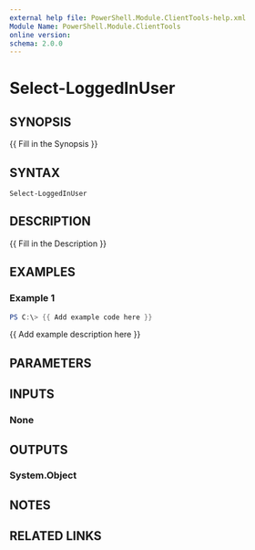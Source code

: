 ```yaml
---
external help file: PowerShell.Module.ClientTools-help.xml
Module Name: PowerShell.Module.ClientTools
online version:
schema: 2.0.0
---
```


# Select-LoggedInUser

## SYNOPSIS
{{ Fill in the Synopsis }}

## SYNTAX

```
Select-LoggedInUser
```

## DESCRIPTION
{{ Fill in the Description }}

## EXAMPLES

### Example 1
```powershell
PS C:\> {{ Add example code here }}
```

{{ Add example description here }}

## PARAMETERS

## INPUTS

### None

## OUTPUTS

### System.Object
## NOTES

## RELATED LINKS
